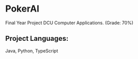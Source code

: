 # PokerAI
Final Year Project DCU Computer Applications. (Grade: 70%)

## Project Languages:
Java, Python, TypeScript
